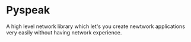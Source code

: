 # Pyspeak
A high level network library which let's you create newtwork applications very easily without having network experience.
